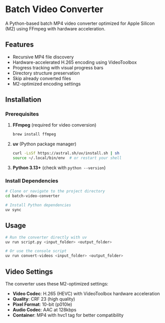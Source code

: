 # Batch Video Converter

A Python-based batch MP4 video converter optimized for Apple Silicon (M2) using FFmpeg with hardware acceleration.

## Features

- Recursive MP4 file discovery
- Hardware-accelerated H.265 encoding using VideoToolbox
- Progress tracking with visual progress bars
- Directory structure preservation
- Skip already converted files
- M2-optimized encoding settings

## Installation

### Prerequisites

1. **FFmpeg** (required for video conversion)
   ```bash
   brew install ffmpeg
   ```

2. **uv** (Python package manager)
   ```bash
   curl -LsSf https://astral.sh/uv/install.sh | sh
   source ~/.local/bin/env  # or restart your shell
   ```

3. **Python 3.13+** (check with `python --version`)

### Install Dependencies

```bash
# Clone or navigate to the project directory
cd batch-video-converter

# Install Python dependencies
uv sync
```

## Usage

```bash
# Run the converter directly with uv
uv run script.py <input_folder> <output_folder>

# Or use the console script
uv run convert-videos <input_folder> <output_folder>
```

## Video Settings

The converter uses these M2-optimized settings:
- **Video Codec**: H.265 (HEVC) with VideoToolbox hardware acceleration
- **Quality**: CRF 23 (high quality)
- **Pixel Format**: 10-bit (p010le)
- **Audio Codec**: AAC at 128kbps
- **Container**: MP4 with hvc1 tag for better compatibility